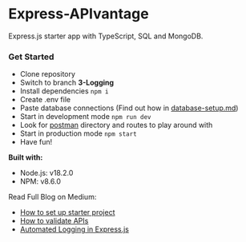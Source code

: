 # Express-APIvantage

Express.js starter app with TypeScript, SQL and MongoDB.

### Get Started

* Clone repository
* Switch to branch **3-Logging**
* Install dependencies `npm i`
* Create .env file
* Paste database connections (Find out how in [database-setup.md](https://github.com/Leka-Workshop/Express-APIvantage/blob/3-API-Validations/docs/database-setup/database-setup.md))
* Start in development mode `npm run dev`
* Look for [postman](https://github.com/Leka-Workshop/Express-APIvantage/blob/2-API-Validations/docs/postman) directory and routes to play around with
* Start in production mode `npm start`
* Have fun!

**Built with:**
* Node.js: v18.2.0
* NPM: v8.6.0

Read Full Blog on Medium:
* [How to set up starter project](https://mirzaleka.medium.com/express-js-starter-api-with-typescript-deef5c4b6b70)
* [How to validate APIs](https://mirzaleka.medium.com/api-validations-in-express-js-5d1d308dceea)
* [Automated Logging in Express.js](https://medium.com/@mirzaleka/automated-logging-in-express-js-a1f85ca6c5cd)
